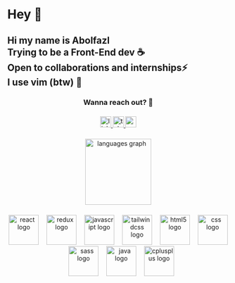 <h1 align="left">Hey 👋</h1>

###

<h2 align="left">Hi my name is Abolfazl <br>Trying to be a Front-End dev ☕️<br>Open to collaborations and internships⚡️<br> I use vim (btw) 🦦</h2>

###

<h3 align="center">Wanna reach out? 🚀</h3>

###

<div align="center">
  <a href="https://www.linkedin.com/in/abolfazl-samarghandi/" target="_blank">
    <img src="https://img.shields.io/static/v1?message=LinkedIn&logo=linkedin&label=&color=0077B5&logoColor=white&labelColor=&style=for-the-badge" height="25" alt="linkedin logo"  />
  </a>
  <a href="https://t.me/LigerTheTextrovert" target="_blank">
    <img src="https://img.shields.io/static/v1?message=Telegram&logo=telegram&label=&color=2CA5E0&logoColor=white&labelColor=&style=for-the-badge" height="25" alt="telegram logo"  />
  </a>
  <a href="samarghandi.dev@gmail.com" target="_blank">
    <img src="https://img.shields.io/static/v1?message=Gmail&logo=gmail&label=&color=D14836&logoColor=white&labelColor=&style=for-the-badge" height="25" alt="gmail logo"  />
  </a>
</div>

###

<div align="center">
  <img src="https://github-readme-stats.vercel.app/api/top-langs?username=LigerTheTextRovert&locale=en&hide_title=false&layout=compact&card_width=320&langs_count=5&theme=dracula&hide_border=false&order=2" height="150" alt="languages graph"  />
</div>

###

<div align="center">
  <img src="https://cdn.jsdelivr.net/gh/devicons/devicon/icons/react/react-original.svg" height="68" alt="react logo"  />
  <img width="10" />
  <img src="https://cdn.jsdelivr.net/gh/devicons/devicon/icons/redux/redux-original.svg" height="68" alt="redux logo"  />
  <img width="10" />
  <img src="https://cdn.jsdelivr.net/gh/devicons/devicon/icons/javascript/javascript-original.svg" height="68" alt="javascript logo"  />
  <img width="10" />
  <img src="https://skillicons.dev/icons?i=tailwind" height="68" alt="tailwindcss logo"  />
  <img width="10" />
  <img src="https://cdn.jsdelivr.net/gh/devicons/devicon/icons/html5/html5-original.svg" height="68" alt="html5 logo"  />
  <img width="10" />
  <img src="https://cdn.jsdelivr.net/gh/devicons/devicon/icons/css3/css3-original.svg" height="68" alt="css logo"  />
  <img width="10" />
  <img src="https://cdn.jsdelivr.net/gh/devicons/devicon/icons/sass/sass-original.svg" height="68" alt="sass logo"  />
  <img width="10" />
  <img src="https://cdn.jsdelivr.net/gh/devicons/devicon/icons/java/java-original.svg" height="68" alt="java logo"  />
  <img width="10" />
  <img src="https://cdn.jsdelivr.net/gh/devicons/devicon/icons/cplusplus/cplusplus-original.svg" height="68" alt="cplusplus logo"  />
</div>

###
